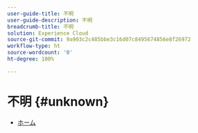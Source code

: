 ```yaml
---
user-guide-title: 不明
user-guide-description: 不明
breadcrumb-title: 不明
solution: Experience Cloud
source-git-commit: 9a903c2c485bbe3c16d07c8495674856e8f26972
workflow-type: ht
source-wordcount: '0'
ht-degree: 100%

---
```


# 不明 {#unknown}

* [ホーム](home.md)
